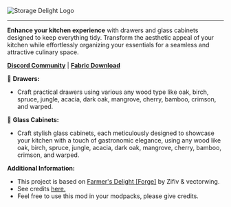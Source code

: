 ![Storage Delight Logo](https://cdn.modrinth.com/data/LTTvOp5L/images/fa93cf5d6d1e101e0783d9af61ebd7330881d791.png)
___
**Enhance your kitchen experience** with drawers and glass cabinets designed to keep everything tidy. Transform the aesthetic appeal of your kitchen while effortlessly organizing your essentials for a seamless and attractive culinary space.

[**Discord Community**](https://discord.gg/z2E7Q78v8X) | [**Fabric Download**](https://www.curseforge.com/minecraft/mc-mods/storage-delight-fabric)

🍅 **Drawers:**
- Craft practical drawers using various any wood type like oak, birch, spruce, jungle, acacia, dark oak, mangrove, cherry, bamboo, crimson, and warped.

🥕 **Glass Cabinets:**
- Craft stylish glass cabinets, each meticulously designed to showcase your kitchen with a touch of gastronomic elegance, using any wood like oak, birch, spruce, jungle, acacia, dark oak, mangrove, cherry, bamboo, crimson, and warped.

**Additional Information:**
- This project is based on [Farmer's Delight [Forge]](https://www.curseforge.com/minecraft/mc-mods/farmers-delight) by Zifiv & vectorwing.
- See credits [here.](https://github.com/axperty/storagedelight-fabric/blob/master/CREDITS)
- Feel free to use this mod in your modpacks, please give credits. 